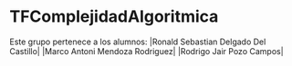 # TFComplejidadAlgoritmica
Este grupo pertenece a los alumnos:  |Ronald Sebastian Delgado Del Castillo| |Marco Antoni Mendoza Rodriguez| |Rodrigo Jair Pozo Campos|
